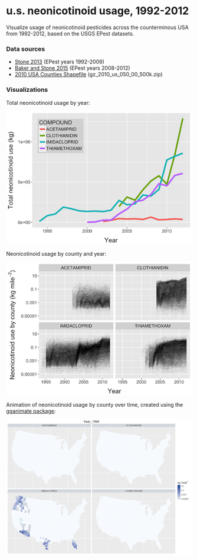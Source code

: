 u.s. neonicotinoid usage, 1992-2012
===================================

Visualize usage of neonicotinoid pesticides across the counterminous USA from 1992-2012, based on the USGS EPest datasets.


### Data sources

- [Stone 2013](http://pubs.usgs.gov/ds/752/) (EPest years 1992-2009)
- [Baker and Stone 2015](http://pubs.usgs.gov/ds/0907/) (EPest years 2008-2012)
- [2010 USA Counties Shapefile](https://www.census.gov/geo/maps-data/data/cbf/cbf_counties.html) (gz_2010_us_050_00_500k.zip)


### Visualizations

Total neonicotinoid usage by year:

![](/img/neonic-yr.tiff)

Neonicotinoid usage by county and year:

![](/img/neonic-yr-county.tiff)

Animation of neonicotinoid usage by county over time, created using the [gganimate package](https://github.com/dgrtwo/gganimate):

![](/img/neonic-ani.gif)
